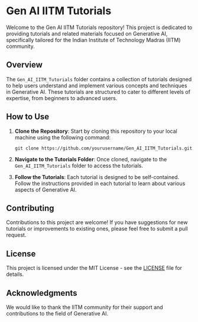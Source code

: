 # Gen AI IITM Tutorials

Welcome to the Gen AI IITM Tutorials repository! This project is dedicated to providing tutorials and related materials focused on Generative AI, specifically tailored for the Indian Institute of Technology Madras (IITM) community.

## Overview

The `Gen_AI_IITM_Tutorials` folder contains a collection of tutorials designed to help users understand and implement various concepts and techniques in Generative AI. These tutorials are structured to cater to different levels of expertise, from beginners to advanced users.

## How to Use

1. **Clone the Repository**: Start by cloning this repository to your local machine using the following command:
   ```
   git clone https://github.com/yourusername/Gen_AI_IITM_Tutorials.git
   ```

2. **Navigate to the Tutorials Folder**: Once cloned, navigate to the `Gen_AI_IITM_Tutorials` folder to access the tutorials.

3. **Follow the Tutorials**: Each tutorial is designed to be self-contained. Follow the instructions provided in each tutorial to learn about various aspects of Generative AI.

## Contributing

Contributions to this project are welcome! If you have suggestions for new tutorials or improvements to existing ones, please feel free to submit a pull request.

## License

This project is licensed under the MIT License - see the [LICENSE](LICENSE) file for details.

## Acknowledgments

We would like to thank the IITM community for their support and contributions to the field of Generative AI.